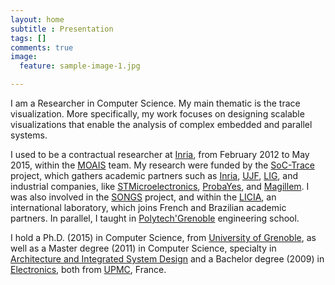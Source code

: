 ```yaml
---
layout: home
subtitle : Presentation
tags: []
comments: true
image:
  feature: sample-image-1.jpg

---
```

I am a Researcher in Computer Science. My main thematic is the trace visualization.
More specifically, my work focuses on designing scalable visualizations that enable the analysis of complex embedded and parallel systems.

I used to be a contractual researcher at [Inria](http://www.inria.fr/), from February 2012 to May 2015, within the [MOAIS](http://moais.imag.fr/) team.
My research were funded by the [SoC-Trace](http://www.minalogic.com/TPL_CODE/TPL_PROJET/PAR_TPL_IDENTIFIANT/2717/15-annuaire-innovations-technologiques-nanotechnologie-systeme-embarque.htm) project, which gathers academic partners such as [Inria](http://www.inria.fr/), [UJF](https://www.ujf-grenoble.fr/), [LIG](https://www.liglab.fr/), and industrial companies, like [STMicroelectronics](http://www.st.com/), [ProbaYes](http://www.probayes.com/), and [Magillem](http://www.magillem.com/).
I was also involved in the [SONGS](http://infra-songs.gforge.inria.fr/) project, and within the [LICIA](http://licia-lab.org/index-en.html), an international laboratory, which joins French and Brazilian academic partners. 
In parallel, I taught in [Polytech'Grenoble](http://www.polytech-grenoble.fr) engineering school. 

I hold a Ph.D. (2015) in Computer Science, from [University of Grenoble](http://www.univ-grenoble-alpes.fr/), as well as a Master degree (2011) in Computer Science, specialty in [Architecture and Integrated System Design](http://www-master.ufr-info-p6.jussieu.fr/lmd/specialite/sesi/) and a Bachelor degree (2009) in [Electronics](http://www.licence.elec.upmc.fr/), both from [UPMC](http://www.upmc.fr/), France.
